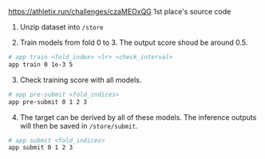 https://athletix.run/challenges/czaMEOxQG 1st place's source code


1. Unzip dataset into `/store`

2. Train models from fold 0 to 3.
The output score shoud be around 0.5.

```sh
# app train <fold_index> <lr> <check_interval>
app train 0 1e-3 5
```

3. Check training score with all models.
```sh
# app pre-submit <fold_indices>
app pre-submit 0 1 2 3
```
4.  The target can be derived by all of these models. The inference outputs will then be saved in `/store/submit`.

```sh
# app submit <fold_indices>
app submit 0 1 2 3
```
